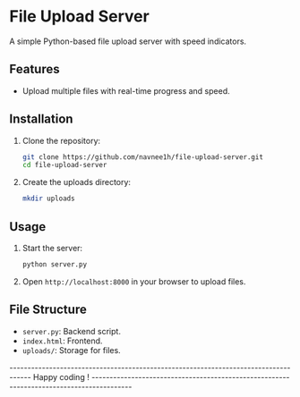 # File Upload Server

A simple Python-based file upload server with speed indicators.

## Features
- Upload multiple files with real-time progress and speed.

## Installation
1. Clone the repository:
   ```bash
   git clone https://github.com/navnee1h/file-upload-server.git
   cd file-upload-server
   ```
2. Create the uploads directory:
   ```bash
   mkdir uploads
   ```

## Usage
1. Start the server:
   ```bash
   python server.py
   ```
2. Open `http://localhost:8000` in your browser to upload files.

## File Structure
- `server.py`: Backend script.
- `index.html`: Frontend.
- `uploads/`: Storage for files.

------------------------------------------------------------------------------------   Happy coding !  -----------------------------------------------------------------------------------------

